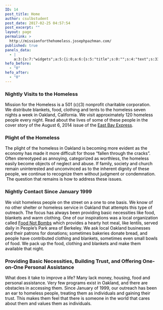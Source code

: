 ```yaml
---
ID: 14
post_title: Home
author: csulbstudent
post_date: 2017-02-25 04:57:54
post_excerpt: ""
layout: page
permalink: >
  http://missionforthehomeless.josephpazhman.com/
published: true
panels_data:
  - |
    a:3:{s:7:"widgets";a:5:{i:0;a:6:{s:5:"title";s:0:"";s:4:"text";s:334:"<p><img class="size-full wp-image-275" src="http://missionforthehomeless.josephpazhman.com/wp-content/uploads/2017/04/MissionfortheHomelessBanner.png" alt="Mission for the Homeless works to help Oakland's homeless population by providing food, clothes and other resources across the city every night." width="1000" height="400" /></p>";s:20:"text_selected_editor";s:7:"tinymce";s:12:"_sow_form_id";s:13:"58f1140421180";s:11:"panels_info";a:6:{s:5:"class";s:31:"SiteOrigin_Widget_Editor_Widget";s:4:"grid";i:0;s:4:"cell";i:0;s:2:"id";i:0;s:9:"widget_id";s:36:"52595009-2ba9-4dc0-ab86-9ab5f2e665ca";s:5:"style";a:4:{s:7:"padding";s:15:"0px 0px 0px 0px";s:14:"mobile_padding";s:17:"200px 0px 0px 0px";s:27:"background_image_attachment";b:0;s:18:"background_display";s:6:"center";}}s:5:"autop";b:0;}i:1;a:6:{s:5:"title";s:30:"Nightly Visits to the Homeless";s:4:"text";s:508:"<p><span style="color: #000000;">Mission for the Homeless is a 501 (c)(3) nonprofit charitable corporation. We distribute blankets, food, clothing and tents to the homeless seven nights a week in Oakland, California. We visit approximately 120 homeless people every night. Read about the lives of some of these people in the cover story of the August 6, 2014 issue of the <a style="color: #000000;" href="http://www.eastbayexpress.com/general/flash/2014/08-06-2014/">East Bay Express</a>. </span></p>";s:20:"text_selected_editor";s:7:"tinymce";s:5:"autop";b:1;s:12:"_sow_form_id";s:13:"58cc20f3bc822";s:11:"panels_info";a:7:{s:5:"class";s:31:"SiteOrigin_Widget_Editor_Widget";s:3:"raw";b:0;s:4:"grid";i:1;s:4:"cell";i:0;s:2:"id";i:1;s:9:"widget_id";s:36:"52595009-2ba9-4dc0-ab86-9ab5f2e665ca";s:5:"style";a:2:{s:18:"background_display";s:4:"tile";s:10:"font_color";s:7:"#000000";}}}i:2;a:6:{s:5:"title";s:22:"Plight of the Homeless";s:4:"text";s:539:"<p><span style="color: #000000;">The plight of the homeless in Oakland is becoming more evident as the economy has made it more difficult for those “fallen through the cracks”. Often stereotyped as annoying, categorized as worthless, the homeless easily become objects of neglect and abuse. If family, society and church remain uninterested and unconvinced as to the inherent dignity of these people, we continue to recognize them without judgment or condemnation.  The question that remains is how to address these issues.</span></p>";s:20:"text_selected_editor";s:7:"tinymce";s:5:"autop";b:1;s:12:"_sow_form_id";s:13:"58cc21af0c60f";s:11:"panels_info";a:7:{s:5:"class";s:31:"SiteOrigin_Widget_Editor_Widget";s:3:"raw";b:0;s:4:"grid";i:1;s:4:"cell";i:0;s:2:"id";i:2;s:9:"widget_id";s:36:"52595009-2ba9-4dc0-ab86-9ab5f2e665ca";s:5:"style";a:2:{s:18:"background_display";s:4:"tile";s:10:"font_color";s:7:"#000000";}}}i:3;a:6:{s:5:"title";s:34:"Nightly Contact Since January 1999";s:4:"text";s:783:"<p><span style="color: #000000;">We visit homeless people on the street on a one to one basis. We know of no other shelter or homeless service in Oakland that attempts this type of outreach. The focus has always been providing basic necessities like food, blankets and warm clothing. One of our inspirations was a local organization called <a style="color: #000000;" href="http://ebfnb.org/">Food Not Bombs</a> which provides a hearty hot meal, like lentils, served daily in People’s Park area of Berkeley. We ask local Oakland businesses and their patrons for donations; sometimes bakeries donate bread, and people have contributed clothing and blankets, sometimes even small bowls of food. We pack up the food, clothing and blankets and make them available that night.</span></p>";s:20:"text_selected_editor";s:7:"tinymce";s:5:"autop";b:1;s:12:"_sow_form_id";s:13:"58cc20e809fe1";s:11:"panels_info";a:7:{s:5:"class";s:31:"SiteOrigin_Widget_Editor_Widget";s:3:"raw";b:0;s:4:"grid";i:1;s:4:"cell";i:1;s:2:"id";i:3;s:9:"widget_id";s:36:"52595009-2ba9-4dc0-ab86-9ab5f2e665ca";s:5:"style";a:2:{s:18:"background_display";s:4:"tile";s:10:"font_color";s:7:"#000000";}}}i:4;a:6:{s:5:"title";s:88:"Providing Basic Necessities, Building Trust, and Offering One-on-One Personal Assistance";s:4:"text";s:451:"<p><span style="color: #000000;">What does it take to improve a life? Many lack money, housing, food and personal assistance. Very few programs exist in Oakland, and there are obstacles in accessing them. Since January of 1999, our outreach has been an ear to homeless people, treating them as individuals and gaining their trust. This makes them feel that there is someone in the world that cares about them and values them as individuals.</span></p>";s:20:"text_selected_editor";s:7:"tinymce";s:5:"autop";b:1;s:12:"_sow_form_id";s:13:"58cc21ad183af";s:11:"panels_info";a:7:{s:5:"class";s:31:"SiteOrigin_Widget_Editor_Widget";s:3:"raw";b:0;s:4:"grid";i:1;s:4:"cell";i:1;s:2:"id";i:4;s:9:"widget_id";s:36:"52595009-2ba9-4dc0-ab86-9ab5f2e665ca";s:5:"style";a:2:{s:18:"background_display";s:4:"tile";s:10:"font_color";s:7:"#000000";}}}}s:5:"grids";a:2:{i:0;a:2:{s:5:"cells";i:1;s:5:"style";a:0:{}}i:1;a:2:{s:5:"cells";i:2;s:5:"style";a:3:{s:13:"bottom_margin";s:5:"-30px";s:6:"gutter";s:4:"70px";s:18:"background_display";s:4:"tile";}}}s:10:"grid_cells";a:3:{i:0;a:2:{s:4:"grid";i:0;s:6:"weight";i:1;}i:1;a:2:{s:4:"grid";i:1;s:6:"weight";d:0.5;}i:2;a:2:{s:4:"grid";i:1;s:6:"weight";d:0.5;}}}
hefo_before:
  - "0"
hefo_after:
  - "0"
---
```

<style>
.wds_bigplay_0,<br />.wds_slideshow_image_0,<br />.wds_slideshow_video_0 {<br />display: block;<br />}<br />.wds_bulframe_0 {<br />display: none;<br />background-image: url('');<br />margin: 0px;<br />position: absolute;<br />z-index: 3;<br />-webkit-transition: left 1s, right 1s;<br />transition: left 1s, right 1s;<br />width: 240px;<br />height: 120px;<br />}<br />#wds_container1_0 #wds_container2_0 {<br />text-align: center;<br />margin: 0px ;<br />visibility: hidden;<br />}<br />#wds_container1_0 #wds_container2_0 .wds_slideshow_image_wrap_0,<br />#wds_container1_0 #wds_container2_0 .wds_slideshow_image_wrap_0 * {<br />box-sizing: border-box;<br />-moz-box-sizing: border-box;<br />-webkit-box-sizing: border-box;<br />}<br />#wds_container1_0 #wds_container2_0 .wds_slideshow_image_wrap_0 {<br />background-color: rgba(0, 0, 0, 0.00);<br />border-width: 0px;<br />border-style: none;<br />border-color: #000000;<br />border-radius: ;<br />border-collapse: collapse;<br />display: inline-block;<br />position: relative;<br />text-align: center;<br />width: 100%;<br />max-width: 800px;<br />box-shadow: ;<br />overflow: hidden;<br />z-index: 0;<br />}<br />#wds_container1_0 #wds_container2_0 .wds_slideshow_image_0 {<br />padding: 0 !important;<br />margin: 0 !important;<br />float: none !important;<br />vertical-align: middle;<br />background-position: center center;<br />background-repeat: no-repeat;<br />background-size: cover;<br />width: 100%;<br />}<br />#wds_container1_0 #wds_container2_0 .wds_slideshow_image_container_0 {<br />display: /*table*/block;<br />position: absolute;<br />text-align: center;<br />none: 0px;<br />vertical-align: middle;<br />width: 100%;<br />height: /*inherit*/100%;<br />}<br />@media only screen and (min-width: 0px) and (max-width: 320px) {<br />#wds_container1_0 #wds_container2_0 .wds_slideshow_dots_thumbnails_0 {<br />height: 16px;<br />width: 64px;<br />}<br />#wds_container1_0 #wds_container2_0 .wds_slideshow_dots_0 {<br />font-size: 12px;<br />margin: 2px;<br />width: 12px;<br />height: 12px;<br />}<br />#wds_container1_0 #wds_container2_0 .wds_pp_btn_cont {<br />font-size: 20px;<br />height: 20px;<br />width: 20px;<br />}<br />#wds_container1_0 #wds_container2_0 .wds_left_btn_cont,<br />#wds_container1_0 #wds_container2_0 .wds_right_btn_cont {<br />height: 20px;<br />font-size: 20px;<br />width: 20px;<br />}<br />}<br />@media only screen and (min-width: 321px) and (max-width: 480px) {<br />#wds_container1_0 #wds_container2_0 .wds_slideshow_dots_thumbnails_0 {<br />height: 22px;<br />width: 88px;<br />}<br />#wds_container1_0 #wds_container2_0 .wds_slideshow_dots_0 {<br />font-size: 18px;<br />margin: 2px;<br />width: 18px;<br />height: 18px;<br />}<br />#wds_container1_0 #wds_container2_0 .wds_pp_btn_cont {<br />font-size: 30px;<br />height: 30px;<br />width: 30px;<br />}<br />#wds_container1_0 #wds_container2_0 .wds_left_btn_cont,<br />#wds_container1_0 #wds_container2_0 .wds_right_btn_cont {<br />height: 30px;<br />font-size: 30px;<br />width: 30px;<br />}<br />}<br />@media only screen and (min-width: 481px) and (max-width: 640px) {<br />#wds_container1_0 #wds_container2_0 .wds_slideshow_dots_thumbnails_0 {<br />height: 26px;<br />width: 104px;<br />}<br />#wds_container1_0 #wds_container2_0 .wds_slideshow_dots_0 {<br />font-size: 20px;<br />margin: 3px;<br />width: 20px;<br />height: 20px;<br />}<br />#wds_container1_0 #wds_container2_0 .wds_pp_btn_cont {<br />font-size: 40px;<br />height: 40px;<br />width: 40px;<br />}<br />#wds_container1_0 #wds_container2_0 .wds_left_btn_cont,<br />#wds_container1_0 #wds_container2_0 .wds_right_btn_cont {<br />height: 40px;<br />font-size: 40px;<br />width: 40px;<br />}<br />}<br />@media only screen and (min-width: 641px) and (max-width: 768px) {<br />#wds_container1_0 #wds_container2_0 .wds_slideshow_dots_thumbnails_0 {<br />height: 26px;<br />width: 104px;<br />}<br />#wds_container1_0 #wds_container2_0 .wds_slideshow_dots_0 {<br />font-size: 20px;<br />margin: 3px;<br />width: 20px;<br />height: 20px;<br />}<br />#wds_container1_0 #wds_container2_0 .wds_pp_btn_cont {<br />font-size: 40px;<br />height: 40px;<br />width: 40px;<br />}<br />#wds_container1_0 #wds_container2_0 .wds_left_btn_cont,<br />#wds_container1_0 #wds_container2_0 .wds_right_btn_cont {<br />height: 40px;<br />font-size: 40px;<br />width: 40px;<br />}<br />}<br />@media only screen and (min-width: 769px) and (max-width: 800px) {<br />#wds_container1_0 #wds_container2_0 .wds_slideshow_dots_thumbnails_0 {<br />height: 26px;<br />width: 104px;<br />}<br />#wds_container1_0 #wds_container2_0 .wds_slideshow_dots_0 {<br />font-size: 20px;<br />margin: 3px;<br />width: 20px;<br />height: 20px;<br />}<br />#wds_container1_0 #wds_container2_0 .wds_pp_btn_cont {<br />font-size: 40px;<br />height: 40px;<br />width: 40px;<br />}<br />#wds_container1_0 #wds_container2_0 .wds_left_btn_cont,<br />#wds_container1_0 #wds_container2_0 .wds_right_btn_cont {<br />height: 40px;<br />font-size: 40px;<br />width: 40px;<br />}<br />}<br />@media only screen and (min-width: 801px) and (max-width: 1024px) {<br />#wds_container1_0 #wds_container2_0 .wds_slideshow_dots_thumbnails_0 {<br />height: 26px;<br />width: 104px;<br />}<br />#wds_container1_0 #wds_container2_0 .wds_slideshow_dots_0 {<br />font-size: 20px;<br />margin: 3px;<br />width: 20px;<br />height: 20px;<br />}<br />#wds_container1_0 #wds_container2_0 .wds_pp_btn_cont {<br />font-size: 40px;<br />height: 40px;<br />width: 40px;<br />}<br />#wds_container1_0 #wds_container2_0 .wds_left_btn_cont,<br />#wds_container1_0 #wds_container2_0 .wds_right_btn_cont {<br />height: 40px;<br />font-size: 40px;<br />width: 40px;<br />}<br />}<br />@media only screen and (min-width: 1025px) and (max-width: 1366px) {<br />#wds_container1_0 #wds_container2_0 .wds_slideshow_dots_thumbnails_0 {<br />height: 26px;<br />width: 104px;<br />}<br />#wds_container1_0 #wds_container2_0 .wds_slideshow_dots_0 {<br />font-size: 20px;<br />margin: 3px;<br />width: 20px;<br />height: 20px;<br />}<br />#wds_container1_0 #wds_container2_0 .wds_pp_btn_cont {<br />font-size: 40px;<br />height: 40px;<br />width: 40px;<br />}<br />#wds_container1_0 #wds_container2_0 .wds_left_btn_cont,<br />#wds_container1_0 #wds_container2_0 .wds_right_btn_cont {<br />height: 40px;<br />font-size: 40px;<br />width: 40px;<br />}<br />}<br />@media only screen and (min-width: 1367px) and (max-width: 1824px) {<br />#wds_container1_0 #wds_container2_0 .wds_slideshow_dots_thumbnails_0 {<br />height: 26px;<br />width: 104px;<br />}<br />#wds_container1_0 #wds_container2_0 .wds_slideshow_dots_0 {<br />font-size: 20px;<br />margin: 3px;<br />width: 20px;<br />height: 20px;<br />}<br />#wds_container1_0 #wds_container2_0 .wds_pp_btn_cont {<br />font-size: 40px;<br />height: 40px;<br />width: 40px;<br />}<br />#wds_container1_0 #wds_container2_0 .wds_left_btn_cont,<br />#wds_container1_0 #wds_container2_0 .wds_right_btn_cont {<br />height: 40px;<br />font-size: 40px;<br />width: 40px;<br />}<br />}<br />@media only screen and (min-width: 1825px) and (max-width: 3000px) {<br />#wds_container1_0 #wds_container2_0 .wds_slideshow_dots_thumbnails_0 {<br />height: 26px;<br />width: 104px;<br />}<br />#wds_container1_0 #wds_container2_0 .wds_slideshow_dots_0 {<br />font-size: 20px;<br />margin: 3px;<br />width: 20px;<br />height: 20px;<br />}<br />#wds_container1_0 #wds_container2_0 .wds_pp_btn_cont {<br />font-size: 40px;<br />height: 40px;<br />width: 40px;<br />}<br />#wds_container1_0 #wds_container2_0 .wds_left_btn_cont,<br />#wds_container1_0 #wds_container2_0 .wds_right_btn_cont {<br />height: 40px;<br />font-size: 40px;<br />width: 40px;<br />}<br />}<br />#wds_container1_0 #wds_container2_0 .wds_slideshow_video_0 {<br />padding: 0 !important;<br />margin: 0 !important;<br />float: none !important;<br />width: 100%;<br />vertical-align: middle;<br />display: inline-block;<br />}<br />#wds_container1_0 #wds_container2_0 #wds_slideshow_play_pause_0 {<br />color: #000000;<br />cursor: pointer;<br />position: relative;<br />z-index: 13;<br />width: inherit;<br />height: inherit;<br />font-size: inherit;<br />}<br />#wds_container1_0 #wds_container2_0 #wds_slideshow_play_pause_0:hover {<br />color: #000000;<br />cursor: pointer;<br />}<br />#wds_container1_0 #wds_container2_0 .wds_left-ico_0,<br />#wds_container1_0 #wds_container2_0 .wds_right-ico_0 {<br />background-color: rgba(255, 255, 255, 0.00);<br />border-radius: 20px;<br />border: 0px none #FFFFFF;<br />border-collapse: separate;<br />color: #000000;<br />left: 0;<br />top: 0;<br />-moz-box-sizing: content-box;<br />box-sizing: content-box;<br />cursor: pointer;<br />line-height: 0;<br />width: inherit;<br />height: inherit;<br />font-size: inherit;<br />position: absolute;<br />}<br />#wds_container1_0 #wds_container2_0 .wds_left-ico_0 {<br />left: -4000px;<br />}<br />#wds_container1_0 #wds_container2_0 .wds_right-ico_0 {<br />left: 4000px;<br />}<br />#wds_container1_0 #wds_container2_0 #wds_slideshow_play_pause_0 {<br />opacity: 0;<br />filter: "Alpha(opacity=0)";<br />}<br />#wds_container1_0 #wds_container2_0 .wds_left-ico_0:hover,<br />#wds_container1_0 #wds_container2_0 .wds_right-ico_0:hover {<br />color: #000000;<br />cursor: pointer;<br />}<br />#wds_container1_0 #wds_container2_0 .wds_none_selectable_0 {<br />-webkit-touch-callout: none;<br />-webkit-user-select: none;<br />-khtml-user-select: none;<br />-moz-user-select: none;<br />-ms-user-select: none;<br />user-select: none;<br />}<br />#wds_container1_0 #wds_container2_0 .wds_slide_container_0 {<br />display: table-cell;<br />margin: 0 auto;<br />position: absolute;<br />vertical-align: middle;<br />width: 100%;<br />height: 100%;<br />overflow: hidden;<br />cursor: inherit;<br />cursor: inherit;<br />cursor: inherit;<br />}<br />#wds_container1_0 #wds_container2_0 .wds_slide_container_0:active {<br />cursor: inherit;<br />cursor: inherit;<br />cursor: inherit;<br />}<br />#wds_container1_0 #wds_container2_0 .wds_slide_bg_0 {<br />margin: 0 auto;<br />width: /*inherit*/100%;<br />height: /*inherit*/100%;<br />}<br />#wds_container1_0 #wds_container2_0 .wds_slider_0 {<br />height: /*inherit*/100%;<br />width: /*inherit*/100%;<br />}<br />#wds_container1_0 #wds_container2_0 .wds_slideshow_image_spun_0 {<br />width: /*inherit*/100%;<br />height: /*inherit*/100%;<br />display: table-cell;<br />filter: Alpha(opacity=100);<br />opacity: 1;<br />position: absolute;<br />vertical-align: middle;<br />z-index: 2;<br />}<br />#wds_container1_0 #wds_container2_0 .wds_slideshow_image_second_spun_0 {<br />width: /*inherit*/100%;<br />height: /*inherit*/100%;<br />display: table-cell;<br />filter: Alpha(opacity=0);<br />opacity: 0;<br />position: absolute;<br />vertical-align: middle;<br />z-index: 1;<br />}<br />#wds_container1_0 #wds_container2_0 .wds_grid_0 {<br />display: none;<br />height: 100%;<br />overflow: hidden;<br />position: absolute;<br />width: 100%;<br />}<br />#wds_container1_0 #wds_container2_0 .wds_gridlet_0 {<br />opacity: 1;<br />filter: Alpha(opacity=100);<br />position: absolute;<br />}<br />/* Dots.*/<br />#wds_container1_0 #wds_container2_0 .wds_slideshow_dots_container_0 {<br />opacity: 1;<br />filter: "Alpha(opacity=100)";<br />}<br />#wds_container1_0 #wds_container2_0 .wds_slideshow_dots_container_0 {<br />display: block;<br />overflow: hidden;<br />position: absolute;<br />width: 100%;<br />bottom: 0;<br />/*z-index: 17;*/<br />}<br />#wds_container1_0 #wds_container2_0 .wds_slideshow_dots_thumbnails_0 {<br />left: 0px;<br />font-size: 0;<br />margin: 0 auto;<br />position: relative;<br />z-index: 999;<br />}<br />#wds_container1_0 #wds_container2_0 .wds_slideshow_dots_0 {<br />display: inline-block;<br />position: relative;<br />color: #FFFFFF;<br />cursor: pointer;<br />z-index: 17;<br />}<br />#wds_container1_0 #wds_container2_0 .wds_slideshow_dots_active_0 {<br />color: #FFFFFF;<br />opacity: 1;<br />filter: Alpha(opacity=100);<br />}<br />#wds_container1_0 #wds_container2_0 .wds_slideshow_dots_deactive_0 {<br />}<br />/* Line timer.*/<br />#wds_container1_0 #wds_container2_0 .wds_line_timer_container_0 {<br />display: block;<br />position: absolute;<br />overflow: hidden;<br />top: 0;<br />z-index: 16;<br />width: 100%;<br />height: 5px;<br />}<br />#wds_container1_0 #wds_container2_0 .wds_line_timer_0 {<br />z-index: 17;<br />width: 0;<br />height: 5px;<br />background: #BBBBBB;<br />opacity: 0.50;<br />filter: alpha(opacity=50);<br />}<br />#wds_container1_0 #wds_container2_0 .wds_slideshow_image_spun1_0 {<br />display: table;<br />width: /*inherit*/100%;<br />height: /*inherit*/100%;<br />}<br />#wds_container1_0 #wds_container2_0 .wds_slideshow_image_spun2_0 {<br />display: table-cell;<br />vertical-align: middle;<br />text-align: center;<br />overflow: hidden;<br />}<br />#wds_container1_0 .wds_loading_img {<br />background-image: url('http://missionforthehomeless.josephpazhman.com/wp-content/plugins/slider-wd/images/loading/0.gif');<br />}<br /></style>

<script>
var wds_global_btn_0 = "right";
var wds_data_0 = [];
var wds_event_stack_0 = [];
var wds_clear_layers_effects_in_0 = [];
var wds_clear_layers_effects_out_0 = [];
var wds_clear_layers_effects_out_before_change_0 = [];
if (0) {
var wds_duration_for_change_0 = 500;
var wds_duration_for_clear_effects_0 = 530;
}
else {
var wds_duration_for_change_0 = 0;
var wds_duration_for_clear_effects_0 = 0;
}
wds_clear_layers_effects_in_0["0"] = [];
wds_clear_layers_effects_out_0["0"] = [];
wds_clear_layers_effects_out_before_change_0["0"] = [];
wds_data_0["0"] = [];
wds_data_0["0"]["id"] = "8";
wds_data_0["0"]["image_url"] = "http://missionforthehomeless.josephpazhman.com/wp-content/uploads/2017/03/youngboy.jpg";
wds_data_0["0"]["thumb_url"] = "http://missionforthehomeless.josephpazhman.com/wp-content/uploads/2017/03/youngboy-150x150.jpg";
wds_data_0["0"]["is_video"] = "image";
wds_data_0["0"]["slide_layers_count"] = 0;
wds_data_0["0"]["bg_fit"] = "cover";
wds_data_0["0"]["bull_position"] = "bottom";
wds_data_0["0"]["image_thumb_url"] = "http://missionforthehomeless.josephpazhman.com/wp-content/uploads/2017/03/youngboy-150x150.jpg";
wds_clear_layers_effects_in_0["1"] = [];
wds_clear_layers_effects_out_0["1"] = [];
wds_clear_layers_effects_out_before_change_0["1"] = [];
wds_data_0["1"] = [];
wds_data_0["1"]["id"] = "5";
wds_data_0["1"]["image_url"] = "http://missionforthehomeless.josephpazhman.com/wp-content/uploads/2017/03/IMG_3711.jpg";
wds_data_0["1"]["thumb_url"] = "http://missionforthehomeless.josephpazhman.com/wp-content/uploads/2017/03/IMG_3711-150x150.jpg";
wds_data_0["1"]["is_video"] = "image";
wds_data_0["1"]["slide_layers_count"] = 0;
wds_data_0["1"]["bg_fit"] = "cover";
wds_data_0["1"]["bull_position"] = "bottom";
wds_data_0["1"]["image_thumb_url"] = "http://missionforthehomeless.josephpazhman.com/wp-content/uploads/2017/03/IMG_3711-150x150.jpg";
wds_clear_layers_effects_in_0["2"] = [];
wds_clear_layers_effects_out_0["2"] = [];
wds_clear_layers_effects_out_before_change_0["2"] = [];
wds_data_0["2"] = [];
wds_data_0["2"]["id"] = "6";
wds_data_0["2"]["image_url"] = "http://missionforthehomeless.josephpazhman.com/wp-content/uploads/2017/04/dnb2014missionforhomeless36.jpg";
wds_data_0["2"]["thumb_url"] = "http://missionforthehomeless.josephpazhman.com/wp-content/uploads/2017/04/dnb2014missionforhomeless36-150x150.jpg";
wds_data_0["2"]["is_video"] = "image";
wds_data_0["2"]["slide_layers_count"] = 0;
wds_data_0["2"]["bg_fit"] = "cover";
wds_data_0["2"]["bull_position"] = "bottom";
wds_data_0["2"]["image_thumb_url"] = "http://missionforthehomeless.josephpazhman.com/wp-content/uploads/2017/04/dnb2014missionforhomeless36-150x150.jpg";
wds_clear_layers_effects_in_0["3"] = [];
wds_clear_layers_effects_out_0["3"] = [];
wds_clear_layers_effects_out_before_change_0["3"] = [];
wds_data_0["3"] = [];
wds_data_0["3"]["id"] = "7";
wds_data_0["3"]["image_url"] = "http://missionforthehomeless.josephpazhman.com/wp-content/uploads/2017/04/dnb2014missionforhomeless68.jpg";
wds_data_0["3"]["thumb_url"] = "http://missionforthehomeless.josephpazhman.com/wp-content/uploads/2017/04/dnb2014missionforhomeless68-150x150.jpg";
wds_data_0["3"]["is_video"] = "image";
wds_data_0["3"]["slide_layers_count"] = 0;
wds_data_0["3"]["bg_fit"] = "cover";
wds_data_0["3"]["bull_position"] = "bottom";
wds_data_0["3"]["image_thumb_url"] = "http://missionforthehomeless.josephpazhman.com/wp-content/uploads/2017/04/dnb2014missionforhomeless68-150x150.jpg";
</script>
<i id="wds_dots_0_0" class="wds_slideshow_dots_0 fa fa-square wds_slideshow_dots_active_0">
</i>
<i id="wds_dots_1_0" class="wds_slideshow_dots_0 fa fa-square-o wds_slideshow_dots_deactive_0">
</i>
<i id="wds_dots_2_0" class="wds_slideshow_dots_0 fa fa-square-o wds_slideshow_dots_deactive_0">
</i>
<i id="wds_dots_3_0" class="wds_slideshow_dots_0 fa fa-square-o wds_slideshow_dots_deactive_0">
</i>
<span id="wds_image_id_0_8" class="wds_slideshow_image_spun_0">
<span class="wds_slideshow_image_spun1_0">
<span class="wds_slideshow_image_spun2_0">
<span class="wds_slideshow_image_0" style="background-image: url('http://missionforthehomeless.josephpazhman.com/wp-content/uploads/2017/03/youngboy.jpg');">
</span>
</span>
</span>
</span>
<span id="wds_image_id_0_5" class="wds_slideshow_image_second_spun_0">
<span class="wds_slideshow_image_spun1_0">
<span class="wds_slideshow_image_spun2_0">
<span class="wds_slideshow_image_0">
</span>
</span>
</span>
</span>
<span id="wds_image_id_0_6" class="wds_slideshow_image_second_spun_0">
<span class="wds_slideshow_image_spun1_0">
<span class="wds_slideshow_image_spun2_0">
<span class="wds_slideshow_image_0">
</span>
</span>
</span>
</span>
<span id="wds_image_id_0_7" class="wds_slideshow_image_second_spun_0">
<span class="wds_slideshow_image_spun1_0">
<span class="wds_slideshow_image_spun2_0">
<span class="wds_slideshow_image_0">
</span>
</span>
</span>
</span>
<input id="wds_current_image_key_0" type="hidden" value="0" />
<span class="wds_btn_cont wds_contTableCell" style="position: relative; text-align: left;">
<span class="wds_left_btn_cont">
<span class="wds_left-ico_0">
<i class="fa fa-angle-left"></i>
</span>
</span>
</span>
<span class="wds_btn_cont wds_contTableCell" style="position: relative; text-align: right;">
<span class="wds_right_btn_cont">
<span class="wds_right-ico_0">
<i class="fa fa-angle-right"></i>
</span>
</span>
</span>
<script>
var wds_global_btn_0 = "right";
var wds_trans_in_progress_0 = false;
var wds_transition_duration_0 = 800;
if (5 < 4) { if (5 != 0) { wds_transition_duration_0 = (5 * 1000) / 4; } } var wds_playInterval_0; var progress = 0; var bottom_right_deggree_0; var bottom_left_deggree_0; var top_left_deggree_0; var curent_time_deggree_0 = 0; var circle_timer_animate_0; function circle_timer_0(angle) { circle_timer_animate_0 = jQuery({deg: angle}).animate({deg: 360}, { duration: 5000, step: function(now) { curent_time_deggree_0 = now; if (now >= 0) {
if (now < 271) { jQuery('#top_right_0').css({ '-moz-transform':'rotate('+now+'deg)', '-webkit-transform':'rotate('+now+'deg)', '-o-transform':'rotate('+now+'deg)', '-ms-transform':'rotate('+now+'deg)', 'transform':'rotate('+now+'deg)', '-webkit-transform-origin': 'left bottom', '-ms-transform-origin': 'left bottom', '-moz-transform-origin': 'left bottom', 'transform-origin': 'left bottom' }); } } if (now >= 90) {
if (now < 271) { bottom_right_deggree_0 = now - 90; jQuery('#bottom_right_0').css({ '-moz-transform':'rotate('+bottom_right_deggree_0 +'deg)', '-webkit-transform':'rotate('+bottom_right_deggree_0 +'deg)', '-o-transform':'rotate('+bottom_right_deggree_0 +'deg)', '-ms-transform':'rotate('+bottom_right_deggree_0 +'deg)', 'transform':'rotate('+bottom_right_deggree_0 +'deg)', '-webkit-transform-origin': 'left top', '-ms-transform-origin': 'left top', '-moz-transform-origin': 'left top', 'transform-origin': 'left top' }); } } if (now >= 180) {
if (now < 361) { bottom_left_deggree_0 = now - 180; jQuery('#bottom_left_0').css({ '-moz-transform':'rotate('+bottom_left_deggree_0 +'deg)', '-webkit-transform':'rotate('+bottom_left_deggree_0 +'deg)', '-o-transform':'rotate('+bottom_left_deggree_0 +'deg)', '-ms-transform':'rotate('+bottom_left_deggree_0 +'deg)', 'transform':'rotate('+bottom_left_deggree_0 +'deg)', '-webkit-transform-origin': 'right top', '-ms-transform-origin': 'right top', '-moz-transform-origin': 'right top', 'transform-origin': 'right top' }); } } if (now >= 270) {
if (now < 361) { top_left_deggree_0 = now - 270; jQuery('#top_left_0').css({ '-moz-transform':'rotate('+top_left_deggree_0 +'deg)', '-webkit-transform':'rotate('+top_left_deggree_0 +'deg)', '-o-transform':'rotate('+top_left_deggree_0 +'deg)', '-ms-transform':'rotate('+top_left_deggree_0 +'deg)', 'transform':'rotate('+top_left_deggree_0 +'deg)', '-webkit-transform-origin': 'right bottom', '-ms-transform-origin': 'right bottom', '-moz-transform-origin': 'right bottom', 'transform-origin': 'right bottom' }); } } } }); } /* Stop autoplay.*/ window.clearInterval(wds_playInterval_0); var wds_current_key_0 = '0'; var wds_current_filmstrip_pos_0 = 0; function wds_move_dots_0() { var image_left = jQuery(".wds_slideshow_dots_active_0").position().left; var image_right = jQuery(".wds_slideshow_dots_active_0").position().left + jQuery(".wds_slideshow_dots_active_0").outerWidth(true); var wds_dots_width = jQuery(".wds_slideshow_dots_container_0").outerWidth(true); var wds_dots_thumbnails_width = jQuery(".wds_slideshow_dots_thumbnails_0").outerWidth(true); var long_filmstrip_cont_left = jQuery(".wds_slideshow_dots_thumbnails_0").position().left; var long_filmstrip_cont_right = Math.abs(jQuery(".wds_slideshow_dots_thumbnails_0").position().left) + wds_dots_width; if (wds_dots_width > wds_dots_thumbnails_width) {
return;
}
if (image_left < Math.abs(long_filmstrip_cont_left)) { jQuery(".wds_slideshow_dots_thumbnails_0").animate({ left: -image_left }, { duration: 500 }); } else if (image_right > long_filmstrip_cont_right) {
jQuery(".wds_slideshow_dots_thumbnails_0").animate({
left: -(image_right - wds_dots_width)
}, {
duration: 500
});
}
}
function wds_testBrowser_cssTransitions_0() {
return wds_testDom_0('Transition');
}
function wds_testBrowser_cssTransforms3d_0() {
return wds_testDom_0('Perspective');
}
function wds_testDom_0(prop) {
/* Browser vendor DOM prefixes.*/
var domPrefixes = ['', 'Webkit', 'Moz', 'ms', 'O', 'Khtml'];
var i = domPrefixes.length;
while (i--) {
if (typeof document.body.style[domPrefixes[i] + prop] !== 'undefined') {
return true;
}
}
return false;
}
function wds_set_dots_class_0() {
jQuery(".wds_slideshow_dots_0").removeClass("wds_slideshow_dots_active_0").addClass("wds_slideshow_dots_deactive_0");
jQuery("#wds_dots_" + wds_current_key_0 + "_0").removeClass("wds_slideshow_dots_deactive_0").addClass("wds_slideshow_dots_active_0");
jQuery(".wds_slideshow_dots_0").removeClass("fa-square").addClass("fa-square-o");
jQuery("#wds_dots_" + wds_current_key_0 + "_0").removeClass("fa-square-o").addClass("fa-square");
}
function wds_grid_0(cols, rows, ro, tx, ty, sc, op, current_image_class, next_image_class, direction, random, roy, easing) {
/* If browser does not support CSS transitions.*/
if (!wds_testBrowser_cssTransitions_0()) {
return wds_fallback_0(current_image_class, next_image_class, direction);
}
wds_trans_in_progress_0 = true;
/* Set active thumbnail.*/
wds_set_dots_class_0();
/* The time (in ms) added to/subtracted from the delay total for each new gridlet.*/
var count = (wds_transition_duration_0) / (cols + rows);
/* Gridlet creator (divisions of the image grid, positioned with background-images to replicate the look of an entire slide image when assembled)*/
function wds_gridlet(width, height, top, img_top, left, img_left, src, imgWidth, imgHeight, c, r) {
var delay = random ? Math.floor((cols + rows) * count * Math.random()) : (c + r) * count;
/* Return a gridlet elem with styles for specific transition.*/
var grid_div = jQuery('<span class="wds_gridlet_0" ></span>').css({
display: "block",
width : imgWidth,/*"100%"*/
height : jQuery(".wds_slideshow_image_spun_0").height() + "px",
top : -top,
left : -left,
backgroundImage : src,
backgroundSize: jQuery(".wds_slideshow_image_0").css("background-size"),
backgroundPosition: jQuery(".wds_slideshow_image_0").css("background-position"),
/*backgroundColor: jQuery(".wds_slideshow_image_wrap_0").css("background-color"),*/
backgroundRepeat: 'no-repeat'
});
return jQuery('<span class="wds_gridlet_0" ></span>').css({
display: "block",
width : width,/*"100%"*/
height : height,
top : top,
left : left,
backgroundSize : imgWidth + 'px ' + imgHeight + 'px',
backgroundPosition : img_left + 'px ' + img_top + 'px',
backgroundRepeat: 'no-repeat',
overflow: "hidden",
transition : 'all ' + wds_transition_duration_0 + 'ms ' + easing + ' ' + delay + 'ms',
transform : 'none'
}).append(grid_div);
}
/* Get the current slide's image.*/
var cur_img = jQuery(current_image_class).find('span[img_id^="wds_slideshow_image"]');
/* Create a grid to hold the gridlets.*/
var grid = jQuery('<span style="display: block;" ></span>').addClass('wds_grid_0');
/* Prepend the grid to the next slide (i.e. so it's above the slide image).*/
jQuery(current_image_class).prepend(grid);
/* vars to calculate positioning/size of gridlets*/
var cont = jQuery(".wds_slide_bg_0");
var imgWidth = cur_img.width();
var imgHeight = cur_img.height();
var contWidth = cont.width(),
contHeight = cont.height(),
imgSrc = cur_img.css('background-image'),/*.replace('/thumb', ''),*/
colWidth = Math.floor(contWidth / cols),
rowHeight = Math.floor(contHeight / rows),
colRemainder = contWidth - (cols * colWidth),
colAdd = Math.ceil(colRemainder / cols),
rowRemainder = contHeight - (rows * rowHeight),
rowAdd = Math.ceil(rowRemainder / rows),
leftDist = 0,
img_leftDist = (jQuery(".wds_slide_bg_0").width() - cur_img.width()) / 2;
/* tx/ty args can be passed as 'auto'/'min-auto' (meaning use slide width/height or negative slide width/height).*/
tx = tx === 'auto' ? contWidth : tx;
tx = tx === 'min-auto' ? - contWidth : tx;
ty = ty === 'auto' ? contHeight : ty;
ty = ty === 'min-auto' ? - contHeight : ty;
/* Loop through cols*/
for (var i = 0; i < cols; i++) { var topDist = 0, img_topDst = (jQuery(".wds_slide_bg_0").height() - cur_img.height()) / 2, newColWidth = colWidth; /* If imgWidth (px) does not divide cleanly into the specified number of cols, adjust individual col widths to create correct total.*/ if (colRemainder > 0) {
var add = colRemainder >= colAdd ? colAdd : colRemainder;
newColWidth += add;
colRemainder -= add;
}
/* Nested loop to create row gridlets for each col.*/
for (var j = 0; j < rows; j++) { var newRowHeight = rowHeight, newRowRemainder = rowRemainder; /* If contHeight (px) does not divide cleanly into the specified number of rows, adjust individual row heights to create correct total.*/ if (newRowRemainder > 0) {
add = newRowRemainder >= rowAdd ? rowAdd : rowRemainder;
newRowHeight += add;
newRowRemainder -= add;
}
/* Create & append gridlet to grid.*/
grid.append(wds_gridlet(newColWidth, newRowHeight, topDist, img_topDst, leftDist, img_leftDist, imgSrc, imgWidth, imgHeight, i, j));
topDist += newRowHeight;
img_topDst -= newRowHeight;
}
img_leftDist -= newColWidth;
leftDist += newColWidth;
}
/* Show grid & hide the image it replaces.*/
grid.show();
cur_img.css('opacity', 0);
/* Add identifying classes to corner gridlets (useful if applying border radius).*/
grid.children().first().addClass('rs-top-left');
grid.children().last().addClass('rs-bottom-right');
grid.children().eq(rows - 1).addClass('rs-bottom-left');
grid.children().eq(- rows).addClass('rs-top-right');
/* Execution steps.*/
setTimeout(function () {
grid.children().css({
opacity: op,
transform: 'rotate('+ ro +'deg) rotateY('+ roy +'deg) translateX('+ tx +'px) translateY('+ ty +'px) scale('+ sc +')'
});
}, 1);
jQuery(next_image_class).css('opacity', 1);
/* After transition.*/
var cccount = 0;
var obshicccount = cols * rows;
grid.children().one('webkitTransitionEnd transitionend otransitionend oTransitionEnd mstransitionend', jQuery.proxy(wds_after_trans_each));
function wds_after_trans_each() {
if (++cccount == obshicccount) {
wds_after_trans();
}
}
function wds_after_trans() {
jQuery(current_image_class).css({'opacity' : 0, 'z-index': 1});
jQuery(next_image_class).css({'opacity' : 1, 'z-index' : 2});
cur_img.css('opacity', 1);
grid.remove();
wds_trans_in_progress_0 = false;
if (typeof wds_event_stack_0 !== 'undefined') {
if (wds_event_stack_0.length > 0) {
key = wds_event_stack_0[0].split("-");
wds_event_stack_0.shift();
wds_change_image_0(key[0], key[1], wds_data_0, true, direction);
}
}
}
}
function wds_none_0(current_image_class, next_image_class, direction) {
jQuery(current_image_class).css({'opacity' : 0, 'z-index': 1});
jQuery(next_image_class).css({'opacity' : 1, 'z-index' : 2});
/* Set active thumbnail.*/
wds_set_dots_class_0();
}
function wds_fade_0(current_image_class, next_image_class, direction) {
/* Set active thumbnail.*/
wds_set_dots_class_0();
if (wds_testBrowser_cssTransitions_0()) {
jQuery(next_image_class).css('transition', 'opacity ' + wds_transition_duration_0 + 'ms linear');
jQuery(current_image_class).css({'opacity' : 0, 'z-index': 1});
jQuery(next_image_class).css({'opacity' : 1, 'z-index' : 2});
}
else {
jQuery(current_image_class).animate({'opacity' : 0, 'z-index' : 1}, wds_transition_duration_0);
jQuery(next_image_class).animate({
'opacity' : 1,
'z-index': 2
}, {
duration: wds_transition_duration_0,
complete: function () {  }
});
/* For IE.*/
jQuery(current_image_class).fadeTo(wds_transition_duration_0, 0);
jQuery(next_image_class).fadeTo(wds_transition_duration_0, 1);
}
}  
function wds_sliceH_0(current_image_class, next_image_class, direction) {
if (direction == 'right') {
var translateX = 'min-auto';
}
else if (direction == 'left') {
var translateX = 'auto';
}
wds_grid_0(1, 8, 0, translateX, 0, 1, 0, current_image_class, next_image_class, direction, 0, 0, 'ease-in-out');
}
function wds_fan_0(current_image_class, next_image_class, direction) {
if (direction == 'right') {
var rotate = 45;
var translateX = 100;
}
else if (direction == 'left') {
var rotate = -45;
var translateX = -100;
}
wds_grid_0(1, 10, rotate, translateX, 0, 1, 0, current_image_class, next_image_class, direction, 0, 0, 'ease-in-out');
}
function wds_scaleIn_0(current_image_class, next_image_class, direction) {
wds_grid_0(1, 1, 0, 0, 0, 0.5, 0, current_image_class, next_image_class, direction, 0, 0, 'ease-in-out');
}
function wds_iterator_0() {
var iterator = 1;
if (0) {
iterator = Math.floor((wds_data_0.length - 1) * Math.random() + 1);
}
else if (0) {
if (wds_global_btn_0 == "left") {
iterator = -1;
}
if ('1' == 0) {
if (parseInt(jQuery('#wds_current_image_key_0').val()) == 0) {
iterator = 1;
}
}
}
return iterator;
}
function wds_change_image_0(current_key, key, wds_data_0, from_effect, btn) {
if (typeof btn == "undefined") {
var btn = "";
}
if (wds_data_0[key]["is_video"] == 'image') {
jQuery('<img />').attr("src", wds_data_0[key]["image_url"])
.load(function() {
jQuery(this).remove();
wds_change_image_when_loaded_0(current_key, key, wds_data_0, from_effect, btn);
})
.error(function() {
jQuery(this).remove();
wds_change_image_when_loaded_0(current_key, key, wds_data_0, from_effect, btn);
});
}
else {
wds_change_image_when_loaded_0(current_key, key, wds_data_0, from_effect, btn);
}
}
function wds_change_image_when_loaded_0(current_key, key, wds_data_0, from_effect, btn) {
/* Pause videos.*/
jQuery("#wds_slideshow_image_container_0").find("iframe").each(function () {
if (typeof jQuery(this)[0].contentWindow != "undefined") {
jQuery(this)[0].contentWindow.postMessage('{"event":"command","func":"stopVideo","args":""}', '*');
jQuery(this)[0].contentWindow.postMessage('{ "method": "stop" }', "*");
jQuery(this)[0].contentWindow.postMessage('stop', '*');
}
});
/* Pause layer videos.*/
jQuery(".wds_video_layer_frame_0").each(function () {
if (typeof jQuery(this)[0].contentWindow != "undefined") {
jQuery(this)[0].contentWindow.postMessage('{"event":"command","func":"pauseVideo","args":""}', '*');
jQuery(this)[0].contentWindow.postMessage('{ "method": "pause" }', "*");
jQuery(this)[0].contentWindow.postMessage('pause', '*');
}
});
if (wds_data_0[key]) {
if (jQuery('.wds_ctrl_btn_0').hasClass('fa-pause') || ('1')) {
play_0();
}
if (!from_effect) {
/* Change image key.*/
jQuery("#wds_current_image_key_0").val(key);
if (current_key == '-1') { /* Filmstrip.*/
current_key = jQuery(".wds_slideshow_thumb_active_0").children("img").attr("image_key");
}
else if (current_key == '-2') { /* Dots.*/
/*current_key = jQuery(".wds_slideshow_dots_active_0").attr("image_key");*/
currId = jQuery(".wds_slideshow_dots_active_0").attr("id");
current_key = currId.replace('wds_dots_', '').replace('_0', '');
}
}
if (wds_trans_in_progress_0) {
wds_event_stack_0.push(current_key + '-' + key);
return;
}
if (btn == "") {
var direction = 'right';
var int_curr_key = parseInt(wds_current_key_0);
var int_key = parseInt(key);
var last_pos = wds_data_0.length - 1;
if (int_curr_key > int_key) {
direction = 'left';
}
else if (int_curr_key == int_key) {
return;
}
if (int_key == 0) {
if (int_curr_key == last_pos) {
direction = 'right';
}
}
if (int_key == last_pos) {
if (int_curr_key == 0) {
direction = 'left';
}
}
}
else {
direction = btn;
}
if (1) {
if (0) {
if (direction == "left") {
wds_global_btn_0 = "left";
}
else if (direction == "right") {
wds_global_btn_0 = "right";
}
}
}
/* Set active thumbnail position.*/
wds_current_filmstrip_pos_0 = key * (jQuery(".wds_slideshow_filmstrip_thumbnail_0").width() + 2 + 2 * 0);
wds_current_key_0 = key;
/* Change image id.*/
jQuery("div[img_id=wds_slideshow_image_0]").attr('image_id', wds_data_0[key]["id"]);
var current_image_class = "#wds_image_id_0_" + wds_data_0[current_key]["id"];
var next_image_class = "#wds_image_id_0_" + wds_data_0[key]["id"];
if (wds_data_0[key]["is_video"] == 'image') {
jQuery(next_image_class).find(".wds_slideshow_image_0").css("background-image", 'url("' + wds_data_0[key]["image_url"] + '")');
}
var current_slide_layers_count = wds_data_0[current_key]["slide_layers_count"];
var next_slide_layers_count = wds_data_0[key]["slide_layers_count"];
/* Clear layers before image change.*/
function set_layer_effect_out_before_change(m) {
wds_clear_layers_effects_out_before_change_0[current_key][m] = setTimeout(function() {
if (wds_data_0[current_key]["layer_" + m + "_type"] != 'social') {
jQuery('#wds_0_slide' + wds_data_0[current_key]["id"] + '_layer' + wds_data_0[current_key]["layer_" + m + "_id"]).css('-webkit-animation-duration' , 0.6 + 's').css('animation-duration' , 0.6 + 's');
jQuery('#wds_0_slide' + wds_data_0[current_key]["id"] + '_layer' + wds_data_0[current_key]["layer_" + m + "_id"]).removeClass().addClass( wds_data_0[current_key]["layer_" + m + "_layer_effect_out"] + ' wds_animated');
jQuery('#wds_0_slide' + wds_data_0[current_key]["id"] + '_layer' + wds_data_0[current_key]["layer_" + m + "_id"]).addClass(jQuery('#wds_0_slide' + wds_data_0[current_key]["id"] + '_layer' + wds_data_0[current_key]["layer_" + m + "_id"]).data("class"));
}
else {
jQuery('#wds_0_slide' + wds_data_0[current_key]["id"] + '_layer' + wds_data_0[current_key]["layer_" + m + "_id"]).css('-webkit-animation-duration' , 0.6 + 's').css('animation-duration' , 0.6 + 's');
jQuery('#wds_0_slide' + wds_data_0[current_key]["id"] + '_layer' + wds_data_0[current_key]["layer_" + m + "_id"]).removeClass().addClass( wds_data_0[current_key]["layer_" + m + "_layer_effect_out"] + ' fa fa-' + wds_data_0[current_key]["layer_" + m + "_social_button"] + ' wds_animated');
}
}, 10);
}
if (0) {
for (var m = 0; m < current_slide_layers_count; m++) {
if (jQuery('#wds_0_slide' + wds_data_0[current_key]["id"] + '_layer' + wds_data_0[current_key]["layer_" + m + "_id"]).css('opacity') != 0) {
set_layer_effect_out_before_change(m);
}
}
}
/* Loop through current slide layers for clear effects.*/
setTimeout(function() {
for (var k = 0; k < current_slide_layers_count; k++) {
clearTimeout(wds_clear_layers_effects_in_0[current_key][k]);
clearTimeout(wds_clear_layers_effects_out_0[current_key][k]);
if (wds_data_0[current_key]["layer_" + k + "_type"] != 'social') {
jQuery('#wds_0_slide' + wds_data_0[current_key]["id"] + '_layer' + wds_data_0[current_key]["layer_" + k + "_id"]).removeClass().addClass('wds_layer_'+ wds_data_0[current_key]["layer_" + k + "_id"]);
}
else {
jQuery('#wds_0_slide' + wds_data_0[current_key]["id"] + '_layer' + wds_data_0[current_key]["layer_" + k + "_id"]).removeClass().addClass('fa fa-' + wds_data_0[current_key]["layer_" + k + "_social_button"] + ' wds_layer_' + wds_data_0[current_key]["layer_" + k + "_id"]);
}
}
}, wds_duration_for_clear_effects_0);
/* Loop through layers in.*/
for (var j = 0; j < next_slide_layers_count; j++) {
wds_set_layer_effect_in_0(j, key);
}
/* Loop through layers out if pause button not pressed.*/
for (var i = 0; i < next_slide_layers_count; i++) {
wds_set_layer_effect_out_0(i, key);
}
setTimeout(function() {
if (typeof jQuery().finish !== 'undefined') {
if (jQuery.isFunction(jQuery().finish)) {
jQuery(".wds_line_timer_0").finish();
}
}
jQuery(".wds_line_timer_0").css({width: 0});
if (typeof wds_fade_0 == "function") {
wds_fade_0(current_image_class, next_image_class, direction);
}
else {
wds_none_0(current_image_class, next_image_class, direction);
}
if ('top' != 'none') {
if (1 || jQuery('.wds_ctrl_btn_0').hasClass('fa-pause')) {
if ('top' == 'top' || 'top' == 'bottom') {
if (!jQuery(".wds_ctrl_btn_0").hasClass("fa-play")) {
jQuery(".wds_line_timer_0").animate({
width: "100%"
}, {
duration: 5000,
specialEasing: {width: "linear"}
});
}
}
else if ('top' != 'none') {
if (typeof circle_timer_animate_0 !== 'undefined') {
circle_timer_animate_0.stop();
}
jQuery('#top_right_0').css({
'-moz-transform':'rotate(0deg)',
'-webkit-transform':'rotate(0deg)',
'-o-transform':'rotate(0deg)',
'-ms-transform':'rotate(0deg)',
'transform':'rotate(0deg)',
'-webkit-transform-origin': 'left bottom',
'-ms-transform-origin': 'left bottom',
'-moz-transform-origin': 'left bottom',
'transform-origin': 'left bottom'
});
jQuery('#bottom_right_0').css({
'-moz-transform':'rotate(0deg)',
'-webkit-transform':'rotate(0deg)',
'-o-transform':'rotate(0deg)',
'-ms-transform':'rotate(0deg)',
'transform':'rotate(0deg)',
'-webkit-transform-origin': 'left top',
'-ms-transform-origin': 'left top',
'-moz-transform-origin': 'left top',
'transform-origin': 'left top'
});
jQuery('#bottom_left_0').css({
'-moz-transform':'rotate(0deg)',
'-webkit-transform':'rotate(0deg)',
'-o-transform':'rotate(0deg)',
'-ms-transform':'rotate(0deg)',
'transform':'rotate(0deg)',
'-webkit-transform-origin': 'right top',
'-ms-transform-origin': 'right top',
'-moz-transform-origin': 'right top',
'transform-origin': 'right top'
});
jQuery('#top_left_0').css({
'-moz-transform':'rotate(0deg)',
'-webkit-transform':'rotate(0deg)',
'-o-transform':'rotate(0deg)',
'-ms-transform':'rotate(0deg)',
'transform':'rotate(0deg)',
'-webkit-transform-origin': 'right bottom',
'-ms-transform-origin': 'right bottom',
'-moz-transform-origin': 'right bottom',
'transform-origin': 'right bottom'
});	
if (!jQuery(".wds_ctrl_btn_0").hasClass("fa-play")) {
/* Begin circle timer on next.*/				  		
circle_timer_0(0);
}
else {
curent_time_deggree_0 = 0;
}
}
}
}
wds_move_dots_0();
if (wds_data_0[key]["is_video"] != 'image') {
jQuery("#wds_slideshow_play_pause_0").css({display: 'none'});
}
else {
jQuery("#wds_slideshow_play_pause_0").css({display: ''});
}
}, wds_duration_for_change_0);
}
wds_window_fixed_size0(next_image_class);
}
function wds_resize_slider_0() {
var full_width = (jQuery(window).width() <= parseInt(0) || 0) ? 1 : 0; wds_glb_margin_0 = parseInt('0'); if ('style' == 'text') { wds_set_text_dots_cont(0); } var slide_orig_width = 800; var slide_orig_height = 400; /* var slide_width = jQuery("#wds_container1_0").parent().width(); */ var slide_width = wds_get_overall_parent(jQuery("#wds_container1_0")); if (slide_width > slide_orig_width) {
slide_width = slide_orig_width;
}
var ratio = slide_width / (slide_orig_width + 2 * wds_glb_margin_0);
if (full_width) {
ratio = jQuery(window).width() / slide_orig_width;
/* wds_glb_margin_0 *= ratio; */
slide_orig_width = jQuery(window).width()/*  - (2 * wds_glb_margin_0) */;
slide_orig_height = 400 * slide_orig_width / 800;
slide_width = jQuery(window).width()/*  - (2 * wds_glb_margin_0) */;
wds_full_width_0();
}
else if (parseInt(0)) {
jQuery(".wds_slideshow_image_wrap_0").removeAttr("style");
}
wds_glb_margin_0 = parseInt('0');
wds_glb_margin_0 *= ratio;
if (!full_width) {
slide_orig_height -= wds_glb_margin_0;
}
jQuery("#wds_container2_0").css("margin", wds_glb_margin_0 + "px " + (full_width ? 0 : '') + "");
var slide_height = slide_orig_height;
if (slide_orig_width > slide_width) {
slide_height = Math.floor(slide_width * slide_orig_height / slide_orig_width);
}
jQuery(".wds_slideshow_image_wrap_0, #wds_container2_0").height(slide_height + 0);
jQuery(".wds_slideshow_image_container_0").height(slide_height);
jQuery(".wds_slideshow_image_0").height(slide_height);
jQuery(".wds_slideshow_video_0").height(slide_height);
jQuery(".wds_slideshow_image_0 img").each(function () {
var wds_theImage = new Image();
wds_theImage.src = jQuery(this).attr("src");
var wds_origWidth = wds_theImage.width;
var wds_origHeight = wds_theImage.height;
if (typeof wds_theImage.remove != 'undefined') {
wds_theImage.remove();
}
var wds_imageWidth = jQuery(this).attr("wds_image_width");
var wds_imageHeight = jQuery(this).attr("wds_image_height");
var wds_width = wds_imageWidth;
if (wds_imageWidth > wds_origWidth) {
wds_width = wds_origWidth;
}
var wds_height = wds_imageHeight;
if (wds_imageHeight > wds_origHeight) {
wds_height = wds_origHeight;
}
jQuery(this).css({
maxWidth: (parseFloat(wds_imageWidth) * ratio) + "px",
maxHeight: (parseFloat(wds_imageHeight) * ratio) + "px",
});
if (jQuery(this).attr("wds_scale") != "on") {
jQuery(this).css({
width: (parseFloat(wds_imageWidth) * ratio) + "px",
height: (parseFloat(wds_imageHeight) * ratio) + "px"
});
}
else if (wds_imageWidth > wds_origWidth || wds_imageHeight > wds_origHeight) {
if (wds_origWidth / wds_imageWidth > wds_origHeight / wds_imageHeight) {
jQuery(this).css({
width: (parseFloat(wds_imageWidth) * ratio) + "px"
});
}
else {
jQuery(this).css({
height: (parseFloat(wds_imageHeight) * ratio) + "px"
});
}
}
});
jQuery(".wds_slideshow_image_0 span, .wds_slideshow_image_0 i").each(function () {
jQuery(this).css({
fontSize: (parseFloat(jQuery(this).attr("wds_fsize")) * ratio) + "px",
lineHeight: "1.25em",
paddingLeft: (parseFloat(jQuery(this).attr("wds_fpaddingl")) * ratio) + "px",
paddingRight: (parseFloat(jQuery(this).attr("wds_fpaddingr")) * ratio) + "px",
paddingTop: (parseFloat(jQuery(this).attr("wds_fpaddingt")) * ratio) + "px",
paddingBottom: (parseFloat(jQuery(this).attr("wds_fpaddingb")) * ratio) + "px",
});
});
jQuery(".wds_slideshow_image_0 [data-type='wds_text_parent']").each(function () {
var id = jQuery(this).attr("id");
if (wds_data_0[jQuery("#" + id).data("row-key")]["layer_"+ jQuery("#" + id).data("layer-key") +"_align_layer"] == 1) {
var slider_width = jQuery(".wds_slider_" + 0).outerWidth(); 
var left;
if ((jQuery("#" +  id).offset().left - jQuery(".wds_slideshow_image_0").offset().left) > (slider_width / 2 + jQuery(this).outerWidth() / 2)) {
left = slider_width - jQuery(this).outerWidth();
}
else if ((jQuery("#" +  id).offset().left - jQuery(".wds_slideshow_image_0").offset().left) < (slider_width / 2 - jQuery(this).outerWidth() / 2)) {
left = 0;
}
else {
left = slider_width / 2 - jQuery(this).outerWidth() / 2;
}
var left_percent = (slider_width != 0) ? 100 * left / slider_width : 0;
jQuery("#" +  id).css({left:left_percent + "%"});
}
});
wds_window_fixed_size0("#wds_image_id_0_" + wds_data_0[parseInt(jQuery('#wds_current_image_key_0').val())]["id"]);
}
/* Generate background position for Zoom Fade effect.*/
function wds_genBgPos_0(current_key) {
var bgSizeArray = [0, 70];
var bgSize = bgSizeArray[Math.floor(Math.random() * bgSizeArray.length)];
var bgPosXArray = ['left', 'right'];
var bgPosYArray = ['top', 'bottom'];
var bgPosX = bgPosXArray[Math.floor(Math.random() * bgPosXArray.length)];
var bgPosY = bgPosYArray[Math.floor(Math.random() * bgPosYArray.length)];
jQuery(current_key + " .wds_slideshow_image_0").css({
backgroundPosition: bgPosX + " " + bgPosY,
backgroundSize : (100 + bgSize) + "% " + (100 + bgSize) + "%",
webkitAnimation: ' wdszoom' + bgSize + ' 5.5s linear 0s alternate infinite',
mozAnimation: ' wdszoom' + bgSize + ' 5.5s linear 0s alternate infinite',
animation: ' wdszoom' + bgSize + ' 5.5s linear 0s alternate infinite'
});
}
jQuery(window).resize(function () {
wds_resize_slider_0();
});
function wds_full_width_0() {
var left = jQuery("#wds_container1_0").offset().left;
jQuery(".wds_slideshow_image_wrap_0").css({
left: (-left/*  + wds_glb_margin_0 */) + "px",
width: (jQuery(window).width()/*  - (2 * wds_glb_margin_0) */) + "px",
maxWidth: "none"
});
}
if ("http://missionforthehomeless.josephpazhman.com/wp-content/uploads/2017/03/youngboy.jpg" != '') {
jQuery('<img />').attr("src", "http://missionforthehomeless.josephpazhman.com/wp-content/uploads/2017/03/youngboy.jpg").load(function() {
jQuery(this).remove();
wds_ready_0();
});
}
else {
jQuery(document).ready(function () {
wds_ready_0();
});
}
if ('0' == 1) {
jQuery(window).scroll(function () {
wds_window_fixed_pos0();
});
}
function wds_window_fixed_size0(id) {
if ('0' != 1 || wds_data_0[parseInt(jQuery('#wds_current_image_key_0').val())]["is_video"] != 'image') {
return;
}
var image = new Image();
image.src = jQuery(id + " .wds_slideshow_image_0").css('background-image').replace(/url\(|\)$|"/ig, '');
var slide_bg_width = image.width;
var slide_bg_height = image.height;
if (typeof image.remove != 'undefined') {
image.remove();
}
var window_height = jQuery(window).height();
var window_width = jQuery(window).width();
var width, height;
if ('cover' == 'cover' || 'cover' == 'contain') {
var scale = Math.max(window_width / slide_bg_width, window_height / slide_bg_height);
width = slide_bg_width * scale;
height = slide_bg_height * scale;
}
else {
width = window_width;
height = window_height;
}
jQuery(id + " .wds_slideshow_image_0").css({"background-size": width + "px " + height + "px"});
wds_window_fixed_pos0(id);
}
function wds_window_fixed_pos0(id) {
var cont = (typeof id == "undefined") ? "" : id + " ";
var offset = jQuery(cont + ".wds_slideshow_image_0").offset().top;
var scrtop = jQuery(document).scrollTop();
var sliderheight = jQuery(cont + ".wds_slideshow_image_0").height();
var window_height = jQuery(window).height();
var fixed_pos;
if ('' ) {
if ('center center' == 'right bottom'
|| 'center center' == 'center bottom'
|| 'center center' == 'left bottom') {
pos_retion_height = "100%";
}
else if ('center center' == 'left center'
|| 'center center' == 'center center'
|| 'center center' == 'right center') {
pos_retion_height = "50%";
}
else if ('center center' == 'left top'
|| 'center center' == 'center top'
|| 'center center' == 'right top') {
pos_retion_height = "0%";
}
}
fixed_pos = offset - scrtop - window_height / 2 + sliderheight / 2;
jQuery(cont + ".wds_slideshow_image_0").css({"background-position": "50% " + "calc(50% - " + fixed_pos + "px)"});
if (scrtop < offset + sliderheight) { if ('' == true) { jQuery(cont + ".wds_slideshow_image_0").css({"background-position": "" + pos_retion_height + " " + "calc(50% - " + fixed_pos + "px)"}); } } } function wds_ready_0() { if ('style' == 'text') { wds_set_text_dots_cont(0); } jQuery(".wds_slideshow_image_0 span, .wds_slideshow_image_0 i").each(function () { jQuery(this).attr("wds_fpaddingl", jQuery(this).css("paddingLeft")); jQuery(this).attr("wds_fpaddingr", jQuery(this).css("paddingRight")); jQuery(this).attr("wds_fpaddingt", jQuery(this).css("paddingTop")); jQuery(this).attr("wds_fpaddingb", jQuery(this).css("paddingBottom")); }); if (4000) { jQuery("#wds_container2_0").hover(function () { jQuery(".wds_right-ico_0").animate({left: 0}, 700, "swing"); jQuery(".wds_left-ico_0").animate({left: 0}, 700, "swing"); jQuery("#wds_slideshow_play_pause_0").animate({opacity: 1, filter: "Alpha(opacity=100)"}, 700, "swing"); }, function () { jQuery(".wds_right-ico_0").css({left: 4000}); jQuery(".wds_left-ico_0").css({left: -4000}); jQuery("#wds_slideshow_play_pause_0").css({opacity: 0, filter: "Alpha(opacity=0)"}); }); } if (!1) { jQuery("#wds_container2_0").hover(function () { jQuery(".wds_slideshow_dots_container_0").animate({opacity: 1, filter: "Alpha(opacity=100)"}, 700, "swing"); }, function () { jQuery(".wds_slideshow_dots_container_0").css({opacity: 0, filter: "Alpha(opacity=0)"}); }); } wds_resize_slider_0(); jQuery("#wds_container2_0").css({visibility: 'visible'}); jQuery(".wds_loading").hide(); var curr_img_id = wds_data_0[parseInt(jQuery('#wds_current_image_key_0').val())]["id"]; jQuery("#wds_image_id_0_" + curr_img_id).css('transition', 'opacity ' + wds_transition_duration_0 + 'ms linear'); var isMobile = (/android|webos|iphone|ipad|ipod|blackberry|iemobile|opera mini/i.test(navigator.userAgent.toLowerCase())); if (isMobile) { if (1) { wds_swipe(); } } else { if (0) { wds_swipe(); } } function wds_swipe() { if (typeof jQuery().swiperight !== 'undefined') { if (jQuery.isFunction(jQuery().swiperight)) { jQuery('#wds_container1_0').swiperight(function () { wds_change_image_0(parseInt(jQuery('#wds_current_image_key_0').val()), (parseInt(jQuery('#wds_current_image_key_0').val()) - wds_iterator_0()) >= 0 ? (parseInt(jQuery('#wds_current_image_key_0').val()) - wds_iterator_0()) % wds_data_0.length : wds_data_0.length - 1, wds_data_0, false, "left");
return false;
});
}
}
if (typeof jQuery().swipeleft !== 'undefined') {
if (jQuery.isFunction(jQuery().swipeleft)) {
jQuery('#wds_container1_0').swipeleft(function () {
wds_change_image_0(parseInt(jQuery('#wds_current_image_key_0').val()), (parseInt(jQuery('#wds_current_image_key_0').val()) + wds_iterator_0()) % wds_data_0.length, wds_data_0, false, "right");
return false;
});
}
}
}
var wds_click = isMobile ? 'touchend' : 'click';
var mousewheelevt = (/Firefox/i.test(navigator.userAgent)) ? "DOMMouseScroll" : "mousewheel"; /* FF doesn't recognize mousewheel as of FF3.x */
var wds_play_pause = 0;
function wds_play_pause_0() {
if (jQuery(".wds_ctrl_btn_0").hasClass("fa-play") || wds_play_pause) {
wds_play_pause = 0;
/* Play.*/
jQuery(".wds_slideshow_play_pause_0").attr("title", "Pause");
jQuery(".wds_slideshow_play_pause_0").attr("class", "wds_ctrl_btn_0 wds_slideshow_play_pause_0 fa fa-pause");
/* Finish current animation and begin the other.*/
if (1) {
if ('top' != 'top') {
if ('top' != 'bottom') {
if (typeof circle_timer_animate_0 !== 'undefined') {
circle_timer_animate_0.stop();
}
circle_timer_0(curent_time_deggree_0);
}
}
}
play_0();
if (0) {
document.getElementById("wds_audio_0").play();
}
}
else {
/* Pause.*/
/* Pause layers out effect.*/
wds_play_pause = 1;
var current_key = jQuery('#wds_current_image_key_0').val();
var current_slide_layers_count = wds_data_0[current_key]["slide_layers_count"];
setTimeout(function() {
for (var k = 0; k < current_slide_layers_count; k++) { clearTimeout(wds_clear_layers_effects_out_0[current_key][k]); } }, wds_duration_for_clear_effects_0); window.clearInterval(wds_playInterval_0); jQuery(".wds_slideshow_play_pause_0").attr("title", "Play"); jQuery(".wds_slideshow_play_pause_0").attr("class", "wds_ctrl_btn_0 wds_slideshow_play_pause_0 fa fa-play"); if (0) { document.getElementById("wds_audio_0").pause(); } if (typeof jQuery().stop !== 'undefined') { if (jQuery.isFunction(jQuery().stop)) { jQuery(".wds_line_timer_0").stop(); } } } } /* Mouswheel navigation.*/ if (0) { jQuery('.wds_slide_container_0').bind(mousewheelevt, function(e) { var evt = window.event || e; /* Equalize event object.*/ evt = evt.originalEvent ? evt.originalEvent : evt; /* Convert to originalEvent if possible.*/ var delta = evt.detail ? evt.detail*(-40) : evt.wheelDelta; /* Check for detail first, because it is used by Opera and FF.*/ if (delta > 0) {
/* Scroll up.*/
wds_change_image_0(parseInt(jQuery('#wds_current_image_key_0').val()), (parseInt(jQuery('#wds_current_image_key_0').val()) - wds_iterator_0()) >= 0 ? (parseInt(jQuery('#wds_current_image_key_0').val()) - wds_iterator_0()) % wds_data_0.length : wds_data_0.length - 1, wds_data_0, false, "left");
}
else {
/* Scroll down.*/
wds_change_image_0(parseInt(jQuery('#wds_current_image_key_0').val()), (parseInt(jQuery('#wds_current_image_key_0').val()) + wds_iterator_0()) % wds_data_0.length, wds_data_0, false, "right");
}
return false;
});
}
/* Keyboard navigation.*/
if (0) {
jQuery(document).on('keydown', function (e) {
if (e.keyCode === 39 || e.keyCode === 38) { /* Right arrow.*/
wds_change_image_0(parseInt(jQuery('#wds_current_image_key_0').val()), (parseInt(jQuery('#wds_current_image_key_0').val()) + wds_iterator_0()) % wds_data_0.length, wds_data_0, false, "right");
}
else if (e.keyCode === 37 || e.keyCode === 40) { /* Left arrow.*/
wds_change_image_0(parseInt(jQuery('#wds_current_image_key_0').val()), (parseInt(jQuery('#wds_current_image_key_0').val()) - wds_iterator_0()) >= 0 ? (parseInt(jQuery('#wds_current_image_key_0').val()) - wds_iterator_0()) % wds_data_0.length : wds_data_0.length - 1, wds_data_0, false, "left");  
}
else if (e.keyCode === 32) { /* Space.*/
wds_play_pause_0();
} 
});
}
/* Play/pause.*/
jQuery("#wds_slideshow_play_pause_0").on(wds_click, function () {
wds_play_pause_0();
});
if (1) {
play_0();
jQuery(".wds_slideshow_play_pause_0").attr("title", "Pause");
jQuery(".wds_slideshow_play_pause_0").attr("class", "wds_ctrl_btn_0 wds_slideshow_play_pause_0 fa fa-pause");
if (0) {
document.getElementById("wds_audio_0").play();
}
if ('top' != 'none') {
if ('top' != 'top') {
if ('top' != 'bottom') {
circle_timer_0(0);
}
}
}
}
function wds_preload_0(preload_key) {
if (wds_data_0[preload_key]["is_video"] == 'image') {
jQuery('<img />')
.load(function() {
jQuery(this).remove();
if (preload_key < wds_data_0.length - 1) wds_preload_0(preload_key + 1);
})
.error(function() {
jQuery(this).remove();
if (preload_key < wds_data_0.length - 1) wds_preload_0(preload_key + 1);
})
.attr("src", wds_data_0[preload_key]["image_url"]);
}
else {
if (preload_key < wds_data_0.length - 1) wds_preload_0(preload_key + 1);
}
}
wds_preload_0(0);
var first_slide_layers_count_0 = wds_data_0[0]["slide_layers_count"];
if (first_slide_layers_count_0) {
/* Loop through layers in.*/
for (var j = 0; j < first_slide_layers_count_0; j++) {
wds_set_layer_effect_in_0(j, 0);
}
/* Loop through layers out.*/
for (var i = 0; i < first_slide_layers_count_0; i++) {
wds_set_layer_effect_out_0(i, 0);
}
}
if ('0' == 1) {
wds_window_fixed_pos0();
}
jQuery(".wds_slideshow_filmstrip_0").hover(function() {
jQuery(".wds_slideshow_filmstrip_left_0 i, .wds_slideshow_filmstrip_right_0 i").animate({opacity: 1, filter: "Alpha(opacity=100)"}, 700, "swing");
}, function () {
jQuery(".wds_slideshow_filmstrip_left_0 i, .wds_slideshow_filmstrip_right_0 i").animate({opacity: 0, filter: "Alpha(opacity=0)"}, 700, "swing");
});
jQuery("#wds_container1_0").hover(function() {
}, function () {
});
jQuery("#wds_slideshow_play_pause_0").on("click", ".fa-play", function() {
});
jQuery("#wds_slideshow_play_pause_0").on("click", ".fa-pause", function() {
});
}
function wds_stop_animation_0() {
window.clearInterval(wds_playInterval_0);
/* Pause layers out effect.*/
var current_key = jQuery('#wds_current_image_key_0').val();
var current_slide_layers_count = wds_data_0[current_key]["slide_layers_count"];			
setTimeout(function() {
for (var k = 0; k < current_slide_layers_count; k++) {
clearTimeout(wds_clear_layers_effects_out_0[current_key][k]);
}
}, wds_duration_for_clear_effects_0);
if (0) {
document.getElementById("wds_audio_0").pause();
}
if (typeof jQuery().stop !== 'undefined') {
if (jQuery.isFunction(jQuery().stop)) {
if ('top' == 'top' || 'top' == 'bottom') {
jQuery(".wds_line_timer_0").stop();
}
else if ('top' != 'none') {
circle_timer_animate_0.stop();
}
}
}
}
function wds_play_animation_0() {
if (jQuery(".wds_ctrl_btn_0").hasClass("fa-play")) {
return;
}
play_0();
if ('top' != 'none') {
if ('top' != 'bottom') {
if ('top' != 'top') {
if (typeof circle_timer_animate_0 !== 'undefined') {
circle_timer_animate_0.stop();
}
circle_timer_0(curent_time_deggree_0);
}
}
}
if (0) {
document.getElementById("wds_audio_0").play();
}
var next_slide_layers_count = wds_data_0[wds_current_key_0]["slide_layers_count"];
for (var i = 0; i < next_slide_layers_count; i++) { wds_set_layer_effect_out_0(i, wds_current_key_0); } } /* Effects in part.*/ function wds_set_layer_effect_in_0(j, key) { var cout; wds_clear_layers_effects_in_0[key][j] = setTimeout(function(){ cout = jQuery('#wds_0_slide' + wds_data_0[key]["id"] + '_layer' + wds_data_0[key]["layer_" + j + "_id"]); if (wds_data_0[key]["layer_" + j + "_type"] != 'social') { cout.css('-webkit-animation-duration' , wds_data_0[key]["layer_" + j + "_duration_eff_in"] / 1000 + 's').css('animation-duration' , wds_data_0[key]["layer_" + j + "_duration_eff_in"] / 1000 + 's'); cout.removeClass().addClass( wds_data_0[key]["layer_" + j + "_layer_effect_in"] + ' wds_animated'); jQuery('#wds_0_slide' + wds_data_0[key]["id"] + '_layer' + wds_data_0[key]["layer_" + j + "_id"]).addClass(jQuery('#wds_0_slide' + wds_data_0[key]["id"] + '_layer' + wds_data_0[key]["layer_" + j + "_id"]).data("class")); } else { cout.css('-webkit-animation-duration' , wds_data_0[key]["layer_" + j + "_duration_eff_in"] / 1000 + 's').css('animation-duration' , wds_data_0[key]["layer_" + j + "_duration_eff_in"] / 1000 + 's'); cout.removeClass().addClass( wds_data_0[key]["layer_" + j + "_layer_effect_in"] + ' fa fa-' + wds_data_0[key]["layer_" + j + "_social_button"] + ' wds_animated'); } /* Play video on layer in.*/ if (wds_data_0[key]["layer_" + j + "_type"] == "video") { if (wds_data_0[key]["layer_" + j + "_video_autoplay"] == "on") { cout.find("iframe").each(function () { jQuery(this)[0].contentWindow.postMessage('{"event":"command","func":"playVideo","args":""}', '*'); jQuery(this)[0].contentWindow.postMessage('{ "method": "play" }', "*"); }); } } var iteration_count = wds_data_0[key]["layer_" + j + "_infinite_in"] == 0 ? 'infinite' : wds_data_0[key]["layer_" + j + "_infinite_in"]; cout.css( '-webkit-animation-iteration-count', iteration_count ).css( 'animation-iteration-count', iteration_count ); }, wds_data_0[key]["layer_" + j + "_start"]); } /* Effects out part.*/ function wds_set_layer_effect_out_0(i, key) { var cout; wds_clear_layers_effects_out_0[key][i] = setTimeout(function() { cout = jQuery('#wds_0_slide' + wds_data_0[key]["id"] + '_layer' + wds_data_0[key]["layer_" + i + "_id"]); if (wds_data_0[key]["layer_" + i + "_layer_effect_out"] != 'none') { if (wds_data_0[key]["layer_" + i + "_type"] != 'social') { cout.css('-webkit-animation-duration' , wds_data_0[key]["layer_" + i + "_duration_eff_out"] / 1000 + 's').css('animation-duration' , wds_data_0[key]["layer_" + i + "_duration_eff_out"] / 1000 + 's'); cout.removeClass().addClass( wds_data_0[key]["layer_" + i + "_layer_effect_out"] + ' wds_animated'); } else { cout.css('-webkit-animation-duration' , wds_data_0[key]["layer_" + i + "_duration_eff_out"] / 1000 + 's').css('animation-duration' , wds_data_0[key]["layer_" + i + "_duration_eff_out"] / 1000 + 's'); cout.removeClass().addClass( wds_data_0[key]["layer_" + i + "_layer_effect_out"] + ' fa fa-' + wds_data_0[key]["layer_" + i + "_social_button"] + ' wds_animated'); } } var iteration_count = wds_data_0[key]["layer_" + i + "_infinite_out"] == 0 ? 'infinite' : wds_data_0[key]["layer_" + i + "_infinite_out"]; cout.css( '-webkit-animation-iteration-count', iteration_count ).css( 'animation-iteration-count', iteration_count ); }, wds_data_0[key]["layer_" + i + "_end"]); } function play_0() { if ('top' != 'none') { if (1 || jQuery('.wds_ctrl_btn_0').hasClass('fa-pause')) { jQuery(".wds_line_timer_0").animate({ width: "100%" }, { duration: 5000, specialEasing: {width: "linear"} }); } } window.clearInterval(wds_playInterval_0); /* Play.*/ wds_playInterval_0 = setInterval(function () { var curr_img_index = parseInt(jQuery('#wds_current_image_key_0').val()); if ('1' == 0) { if (curr_img_index == 3) { return false; } } var iterator = 1; var img_index = (parseInt(jQuery('#wds_current_image_key_0').val()) + iterator) % wds_data_0.length; if (0) { iterator = Math.floor((wds_data_0.length - 1) * Math.random() + 1); } else if (0) { if (wds_global_btn_0 == "left") { iterator = -1; img_index = (parseInt(jQuery('#wds_current_image_key_0').val()) + iterator) >= 0 ? (parseInt(jQuery('#wds_current_image_key_0').val()) + iterator) % wds_data_0.length : wds_data_0.length - 1;
}
}
wds_change_image_0(parseInt(jQuery('#wds_current_image_key_0').val()), img_index, wds_data_0);
}, parseInt('5000') + wds_duration_for_change_0);
}
jQuery(window).focus(function() {
if (!jQuery(".wds_ctrl_btn_0").hasClass("fa-play")) {
if (1) {
play_0();
if ('top' != 'none') {
if ('top' != 'top') {
if ('top' != 'bottom') {
if (typeof circle_timer_animate_0 !== 'undefined') {
circle_timer_animate_0.stop();
}
circle_timer_0(curent_time_deggree_0);
}
}
}
}
}
var i_0 = 0;
jQuery(".wds_slider_0").children("span").each(function () {
if (jQuery(this).css('opacity') == 1) {
jQuery("#wds_current_image_key_0").val(i_0);
}
i_0++;
});
});
jQuery(window).blur(function() {
wds_event_stack_0 = [];
window.clearInterval(wds_playInterval_0);
if (typeof jQuery().stop !== 'undefined') {
if (jQuery.isFunction(jQuery().stop)) {
if ('top' == 'top' || 'top' == 'bottom') {
jQuery(".wds_line_timer_0").stop();
}
else if ('top' != 'none') {
circle_timer_animate_0.stop();
}
}
}
});
</script>
<h3 class="widget-title">Nightly Visits to the Homeless</h3>
<span style="color: #000000;">Mission for the Homeless is a 501 (c)(3) nonprofit charitable corporation. We distribute blankets, food, clothing and tents to the homeless seven nights a week in Oakland, California. We visit approximately 120 homeless people every night. Read about the lives of some of these people in the cover story of the August 6, 2014 issue of the <a style="color: #000000;" href="http://www.eastbayexpress.com/general/flash/2014/08-06-2014/">East Bay Express</a>. </span>
<h3 class="widget-title">Plight of the Homeless</h3>
<span style="color: #000000;">The plight of the homeless in Oakland is becoming more evident as the economy has made it more difficult for those “fallen through the cracks”. Often stereotyped as annoying, categorized as worthless, the homeless easily become objects of neglect and abuse. If family, society and church remain uninterested and unconvinced as to the inherent dignity of these people, we continue to recognize them without judgment or condemnation.  The question that remains is how to address these issues.</span>
<h3 class="widget-title">Nightly Contact Since January 1999</h3>
<span style="color: #000000;">We visit homeless people on the street on a one to one basis. We know of no other shelter or homeless service in Oakland that attempts this type of outreach. The focus has always been providing basic necessities like food, blankets and warm clothing. One of our inspirations was a local organization called <a style="color: #000000;" href="http://ebfnb.org/">Food Not Bombs</a> which provides a hearty hot meal, like lentils, served daily in People’s Park area of Berkeley. We ask local Oakland businesses and their patrons for donations; sometimes bakeries donate bread, and people have contributed clothing and blankets, sometimes even small bowls of food. We pack up the food, clothing and blankets and make them available that night.</span>
<h3 class="widget-title">Providing Basic Necessities, Building Trust, and Offering One-on-One Personal Assistance</h3>
<span style="color: #000000;">What does it take to improve a life? Many lack money, housing, food and personal assistance. Very few programs exist in Oakland, and there are obstacles in accessing them. Since January of 1999, our outreach has been an ear to homeless people, treating them as individuals and gaining their trust. This makes them feel that there is someone in the world that cares about them and values them as individuals.</span>